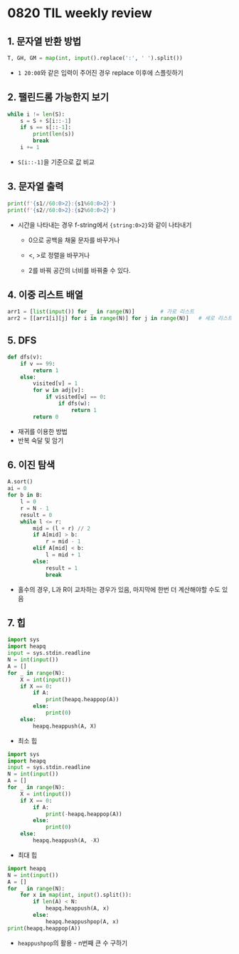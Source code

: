 # 0820 TIL weekly review

## 1. 문자열 반환 방법

```python
T, GH, GM = map(int, input().replace(':', ' ').split())
```

- `1 20:00`와 같은 입력이 주어진 경우 replace 이후에 스플릿하기

## 2. 팰린드롬 가능한지 보기

```python
while i != len(S):
    s = S + S[i::-1]
    if s == s[::-1]:
        print(len(s))
        break
    i += 1
```

- `S[i::-1]`을 기준으로 값 비교

## 3. 문자열 출력

```python
print(f'{s1//60:0>2}:{s1%60:0>2}')
print(f'{s2//60:0>2}:{s2%60:0>2}')
```

- 시간을 나타내는 경우 f-string에서 `{string:0>2}`와 같이 나타내기
  
  - 0으로 공백을 채울 문자를 바꾸거나
  
  - <, >로 정렬을 바꾸거나
  
  - 2를 바꿔 공간의 너비를 바꿔줄 수 있다.

## 4. 이중 리스트 배열

```python
arr1 = [list(input()) for _ in range(N)]        # 가로 리스트
arr2 = [[arr1[i][j] for i in range(N)] for j in range(N)]   # 세로 리스트 이용하여 세로 리스트 구성
```

## 5. DFS

```python
def dfs(v):
    if v == 99:
        return 1
    else:
        visited[v] = 1
        for w in adj[v]:
            if visited[w] == 0:
                if dfs(w):
                    return 1
        return 0
```

- 재귀를 이용한 방법
- 반복 숙달 및 암기

## 6. 이진 탐색

```python
A.sort()
ai = 0
for b in B:
    l = 0
    r = N - 1
    result = 0
    while l <= r:
        mid = (l + r) // 2
        if A[mid] > b:
            r = mid - 1
        elif A[mid] < b:
            l = mid + 1
        else:
            result = 1
            break
```

- 홀수의 경우, L과 R이 교차하는 경우가 있음, 마지막에 한번 더 계산해야할 수도 있음

## 7. 힙

```python
import sys
import heapq
input = sys.stdin.readline
N = int(input())
A = []
for _ in range(N):
    X = int(input())
    if X == 0:
        if A:
            print(heapq.heappop(A))
        else:
            print(0)
    else:
        heapq.heappush(A, X)
```

- 최소 힙

```python
import sys
import heapq
input = sys.stdin.readline
N = int(input())
A = []
for _ in range(N):
    X = int(input())
    if X == 0:
        if A:
            print(-heapq.heappop(A))
        else:
            print(0)
    else:
        heapq.heappush(A, -X)
```

- 최대 힙

```python
import heapq
N = int(input())
A = []
for _ in range(N):
    for x in map(int, input().split()):
        if len(A) < N:
            heapq.heappush(A, x)
        else:
            heapq.heappushpop(A, x)
print(heapq.heappop(A))
```

- `heappushpop`의 활용 - n번째 큰 수 구하기
